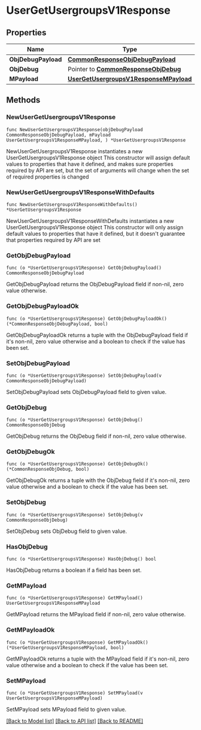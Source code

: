 # UserGetUsergroupsV1Response

## Properties

Name | Type | Description | Notes
------------ | ------------- | ------------- | -------------
**ObjDebugPayload** | [**CommonResponseObjDebugPayload**](CommonResponseObjDebugPayload.md) |  | 
**ObjDebug** | Pointer to [**CommonResponseObjDebug**](CommonResponseObjDebug.md) |  | [optional] 
**MPayload** | [**UserGetUsergroupsV1ResponseMPayload**](UserGetUsergroupsV1ResponseMPayload.md) |  | 

## Methods

### NewUserGetUsergroupsV1Response

`func NewUserGetUsergroupsV1Response(objDebugPayload CommonResponseObjDebugPayload, mPayload UserGetUsergroupsV1ResponseMPayload, ) *UserGetUsergroupsV1Response`

NewUserGetUsergroupsV1Response instantiates a new UserGetUsergroupsV1Response object
This constructor will assign default values to properties that have it defined,
and makes sure properties required by API are set, but the set of arguments
will change when the set of required properties is changed

### NewUserGetUsergroupsV1ResponseWithDefaults

`func NewUserGetUsergroupsV1ResponseWithDefaults() *UserGetUsergroupsV1Response`

NewUserGetUsergroupsV1ResponseWithDefaults instantiates a new UserGetUsergroupsV1Response object
This constructor will only assign default values to properties that have it defined,
but it doesn't guarantee that properties required by API are set

### GetObjDebugPayload

`func (o *UserGetUsergroupsV1Response) GetObjDebugPayload() CommonResponseObjDebugPayload`

GetObjDebugPayload returns the ObjDebugPayload field if non-nil, zero value otherwise.

### GetObjDebugPayloadOk

`func (o *UserGetUsergroupsV1Response) GetObjDebugPayloadOk() (*CommonResponseObjDebugPayload, bool)`

GetObjDebugPayloadOk returns a tuple with the ObjDebugPayload field if it's non-nil, zero value otherwise
and a boolean to check if the value has been set.

### SetObjDebugPayload

`func (o *UserGetUsergroupsV1Response) SetObjDebugPayload(v CommonResponseObjDebugPayload)`

SetObjDebugPayload sets ObjDebugPayload field to given value.


### GetObjDebug

`func (o *UserGetUsergroupsV1Response) GetObjDebug() CommonResponseObjDebug`

GetObjDebug returns the ObjDebug field if non-nil, zero value otherwise.

### GetObjDebugOk

`func (o *UserGetUsergroupsV1Response) GetObjDebugOk() (*CommonResponseObjDebug, bool)`

GetObjDebugOk returns a tuple with the ObjDebug field if it's non-nil, zero value otherwise
and a boolean to check if the value has been set.

### SetObjDebug

`func (o *UserGetUsergroupsV1Response) SetObjDebug(v CommonResponseObjDebug)`

SetObjDebug sets ObjDebug field to given value.

### HasObjDebug

`func (o *UserGetUsergroupsV1Response) HasObjDebug() bool`

HasObjDebug returns a boolean if a field has been set.

### GetMPayload

`func (o *UserGetUsergroupsV1Response) GetMPayload() UserGetUsergroupsV1ResponseMPayload`

GetMPayload returns the MPayload field if non-nil, zero value otherwise.

### GetMPayloadOk

`func (o *UserGetUsergroupsV1Response) GetMPayloadOk() (*UserGetUsergroupsV1ResponseMPayload, bool)`

GetMPayloadOk returns a tuple with the MPayload field if it's non-nil, zero value otherwise
and a boolean to check if the value has been set.

### SetMPayload

`func (o *UserGetUsergroupsV1Response) SetMPayload(v UserGetUsergroupsV1ResponseMPayload)`

SetMPayload sets MPayload field to given value.



[[Back to Model list]](../README.md#documentation-for-models) [[Back to API list]](../README.md#documentation-for-api-endpoints) [[Back to README]](../README.md)



